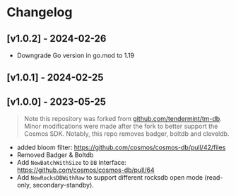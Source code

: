 # Changelog

## [v1.0.2] - 2024-02-26

* Downgrade Go version in go.mod to 1.19

## [v1.0.1] - 2024-02-25

## [v1.0.0] - 2023-05-25

> Note this repository was forked from [github.com/tendermint/tm-db](https://github.com/tendermint/tm-db). Minor modifications were made after the fork to better support the Cosmos SDK. Notably, this repo removes badger, boltdb and cleveldb.

* added bloom filter:  <https://github.com/cosmos/cosmos-db/pull/42/files>
* Removed Badger & Boltdb
* Add `NewBatchWithSize` to `DB` interface: <https://github.com/cosmos/cosmos-db/pull/64>
* Add `NewRocksDBWithRaw` to support different rocksdb open mode (read-only, secondary-standby).
